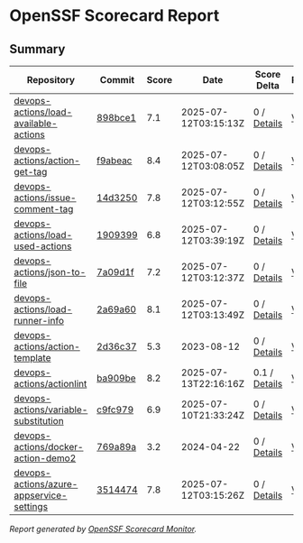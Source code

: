 # OpenSSF Scorecard Report

## Summary

| Repository | Commit | Score | Date | Score Delta | Report | StepSecurity |
| -- | -- | -- | -- | -- | -- | -- |
| [devops-actions/load-available-actions](https://github.com/devops-actions/load-available-actions) | [898bce1](https://github.com/devops-actions/load-available-actions/commit/898bce1b39834646882ce3017ced34b41948436a) | 7.1 | 2025-07-12T03:15:13Z | 0 / [Details](https://ossf.github.io/scorecard-visualizer/#/projects/github.com/devops-actions/load-available-actions/compare/898bce1b39834646882ce3017ced34b41948436a/898bce1b39834646882ce3017ced34b41948436a) | [View](https://ossf.github.io/scorecard-visualizer/#/projects/github.com/devops-actions/load-available-actions/commit/898bce1b39834646882ce3017ced34b41948436a) | [Fix it](https://app.stepsecurity.io/securerepo?repo=devops-actions/load-available-actions) |
| [devops-actions/action-get-tag](https://github.com/devops-actions/action-get-tag) | [f9abeac](https://github.com/devops-actions/action-get-tag/commit/f9abeac65dca96cd99c83fde64a56521b7e32703) | 8.4 | 2025-07-12T03:08:05Z | 0 / [Details](https://ossf.github.io/scorecard-visualizer/#/projects/github.com/devops-actions/action-get-tag/compare/8bbef881324aa60f826b2760ff66341cabcd61fb/f9abeac65dca96cd99c83fde64a56521b7e32703) | [View](https://ossf.github.io/scorecard-visualizer/#/projects/github.com/devops-actions/action-get-tag/commit/f9abeac65dca96cd99c83fde64a56521b7e32703) | [Fix it](https://app.stepsecurity.io/securerepo?repo=devops-actions/action-get-tag) |
| [devops-actions/issue-comment-tag](https://github.com/devops-actions/issue-comment-tag) | [14d3250](https://github.com/devops-actions/issue-comment-tag/commit/14d3250dcd65bda46f101e1bf7504ad7aa78de6d) | 7.8 | 2025-07-12T03:12:55Z | 0 / [Details](https://ossf.github.io/scorecard-visualizer/#/projects/github.com/devops-actions/issue-comment-tag/compare/d7519005f627170acffea5655adc112fcf2badbd/14d3250dcd65bda46f101e1bf7504ad7aa78de6d) | [View](https://ossf.github.io/scorecard-visualizer/#/projects/github.com/devops-actions/issue-comment-tag/commit/14d3250dcd65bda46f101e1bf7504ad7aa78de6d) | [Fix it](https://app.stepsecurity.io/securerepo?repo=devops-actions/issue-comment-tag) |
| [devops-actions/load-used-actions](https://github.com/devops-actions/load-used-actions) | [1909399](https://github.com/devops-actions/load-used-actions/commit/1909399d96a58d44af2392baed6b9d1434c28006) | 6.8 | 2025-07-12T03:39:19Z | 0 / [Details](https://ossf.github.io/scorecard-visualizer/#/projects/github.com/devops-actions/load-used-actions/compare/b9cc16598fd31325990742f7dc74f6ab3ac92d4c/1909399d96a58d44af2392baed6b9d1434c28006) | [View](https://ossf.github.io/scorecard-visualizer/#/projects/github.com/devops-actions/load-used-actions/commit/1909399d96a58d44af2392baed6b9d1434c28006) | [Fix it](https://app.stepsecurity.io/securerepo?repo=devops-actions/load-used-actions) |
| [devops-actions/json-to-file](https://github.com/devops-actions/json-to-file) | [7a09d1f](https://github.com/devops-actions/json-to-file/commit/7a09d1f922639084c2647fe47eaca2faa1bc24bc) | 7.2 | 2025-07-12T03:12:37Z | 0 / [Details](https://ossf.github.io/scorecard-visualizer/#/projects/github.com/devops-actions/json-to-file/compare/7a09d1f922639084c2647fe47eaca2faa1bc24bc/7a09d1f922639084c2647fe47eaca2faa1bc24bc) | [View](https://ossf.github.io/scorecard-visualizer/#/projects/github.com/devops-actions/json-to-file/commit/7a09d1f922639084c2647fe47eaca2faa1bc24bc) | [Fix it](https://app.stepsecurity.io/securerepo?repo=devops-actions/json-to-file) |
| [devops-actions/load-runner-info](https://github.com/devops-actions/load-runner-info) | [2a69a60](https://github.com/devops-actions/load-runner-info/commit/2a69a60050bdc39ea4a478c05f7bcc9176dde9d9) | 8.1 | 2025-07-12T03:13:49Z | 0 / [Details](https://ossf.github.io/scorecard-visualizer/#/projects/github.com/devops-actions/load-runner-info/compare/2a69a60050bdc39ea4a478c05f7bcc9176dde9d9/2a69a60050bdc39ea4a478c05f7bcc9176dde9d9) | [View](https://ossf.github.io/scorecard-visualizer/#/projects/github.com/devops-actions/load-runner-info/commit/2a69a60050bdc39ea4a478c05f7bcc9176dde9d9) | [Fix it](https://app.stepsecurity.io/securerepo?repo=devops-actions/load-runner-info) |
| [devops-actions/action-template](https://github.com/devops-actions/action-template) | [2d36c37](https://github.com/devops-actions/action-template/commit/2d36c375d37dfe4b9bd08bacb5bae3728b201d2f) | 5.3 | 2023-08-12 | 0 / [Details](https://ossf.github.io/scorecard-visualizer/#/projects/github.com/devops-actions/action-template/compare/2d36c375d37dfe4b9bd08bacb5bae3728b201d2f/2d36c375d37dfe4b9bd08bacb5bae3728b201d2f) | [View](https://ossf.github.io/scorecard-visualizer/#/projects/github.com/devops-actions/action-template/commit/2d36c375d37dfe4b9bd08bacb5bae3728b201d2f) | [Fix it](https://app.stepsecurity.io/securerepo?repo=devops-actions/action-template) |
| [devops-actions/actionlint](https://github.com/devops-actions/actionlint) | [ba909be](https://github.com/devops-actions/actionlint/commit/ba909bea2e763612998cf0a72d2bbc7aa4424b0e) | 8.2 | 2025-07-13T22:16:16Z | 0.1 / [Details](https://ossf.github.io/scorecard-visualizer/#/projects/github.com/devops-actions/actionlint/compare/09342aaedfeca00d4e251ae8655b9402bfebf15e/ba909bea2e763612998cf0a72d2bbc7aa4424b0e) | [View](https://ossf.github.io/scorecard-visualizer/#/projects/github.com/devops-actions/actionlint/commit/ba909bea2e763612998cf0a72d2bbc7aa4424b0e) | [Fix it](https://app.stepsecurity.io/securerepo?repo=devops-actions/actionlint) |
| [devops-actions/variable-substitution](https://github.com/devops-actions/variable-substitution) | [c9fc979](https://github.com/devops-actions/variable-substitution/commit/c9fc979fadd85575c6fd50dc9d135c1acead93b3) | 6.9 | 2025-07-10T21:33:24Z | 0 / [Details](https://ossf.github.io/scorecard-visualizer/#/projects/github.com/devops-actions/variable-substitution/compare/a0b06b2e1f3184e43595d05c363467ae40412fa3/c9fc979fadd85575c6fd50dc9d135c1acead93b3) | [View](https://ossf.github.io/scorecard-visualizer/#/projects/github.com/devops-actions/variable-substitution/commit/c9fc979fadd85575c6fd50dc9d135c1acead93b3) | [Fix it](https://app.stepsecurity.io/securerepo?repo=devops-actions/variable-substitution) |
| [devops-actions/docker-action-demo2](https://github.com/devops-actions/docker-action-demo2) | [769a89a](https://github.com/devops-actions/docker-action-demo2/commit/769a89a797cab9d4e9970ab2577d577f35f57656) | 3.2 | 2024-04-22 | 0 / [Details](https://ossf.github.io/scorecard-visualizer/#/projects/github.com/devops-actions/docker-action-demo2/compare/769a89a797cab9d4e9970ab2577d577f35f57656/769a89a797cab9d4e9970ab2577d577f35f57656) | [View](https://ossf.github.io/scorecard-visualizer/#/projects/github.com/devops-actions/docker-action-demo2/commit/769a89a797cab9d4e9970ab2577d577f35f57656) | [Fix it](https://app.stepsecurity.io/securerepo?repo=devops-actions/docker-action-demo2) |
| [devops-actions/azure-appservice-settings](https://github.com/devops-actions/azure-appservice-settings) | [3514474](https://github.com/devops-actions/azure-appservice-settings/commit/35144740117545a1a2b800729170d350329fb5ce) | 7.8 | 2025-07-12T03:15:26Z | 0 / [Details](https://ossf.github.io/scorecard-visualizer/#/projects/github.com/devops-actions/azure-appservice-settings/compare/2d7624f90c94609de7929c90ad4bb80bcb17a0b0/35144740117545a1a2b800729170d350329fb5ce) | [View](https://ossf.github.io/scorecard-visualizer/#/projects/github.com/devops-actions/azure-appservice-settings/commit/35144740117545a1a2b800729170d350329fb5ce) | [Fix it](https://app.stepsecurity.io/securerepo?repo=devops-actions/azure-appservice-settings) |

_Report generated by [OpenSSF Scorecard Monitor](https://github.com/ossf/scorecard-monitor)._
